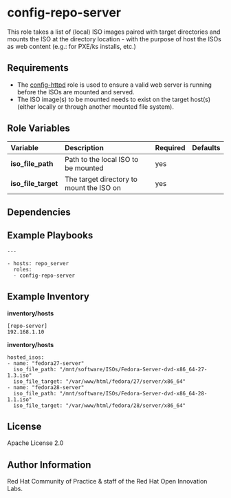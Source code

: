 config-repo-server
==================

This role takes a list of (local) ISO images paired with target directories and mounts the ISO at the directory location - with the purpose of host the ISOs as web content (e.g.: for PXE/ks installs, etc.)


Requirements
------------

- The [config-httpd](../config-httpd) role is used to ensure a valid web server is running before the ISOs are mounted and served.
- The ISO image(s) to be mounted needs to exist on the target host(s) (either locally or through another mounted file system).

Role Variables
--------------

| Variable | Description | Required | Defaults |
|:---------|:------------|:---------|:---------|
|**iso_file_path**| Path to the local ISO to be mounted | yes | |
|**iso_file_target**| The target directory to mount the ISO on | yes | |


Dependencies
------------



Example Playbooks
----------------
```
---

- hosts: repo_server
  roles:
  - config-repo-server
```

Example Inventory
----------------

**inventory/hosts**
```
[repo-server]
192.168.1.10
```

**inventory/hosts**
```
hosted_isos:
- name: "fedora27-server"
  iso_file_path: "/mnt/software/ISOs/Fedora-Server-dvd-x86_64-27-1.3.iso"
  iso_file_target: "/var/www/html/fedora/27/server/x86_64"
- name: "fedora28-server"
  iso_file_path: "/mnt/software/ISOs/Fedora-Server-dvd-x86_64-28-1.1.iso"
  iso_file_target: "/var/www/html/fedora/28/server/x86_64"
```



License
-------

Apache License 2.0


Author Information
------------------

Red Hat Community of Practice & staff of the Red Hat Open Innovation Labs.
